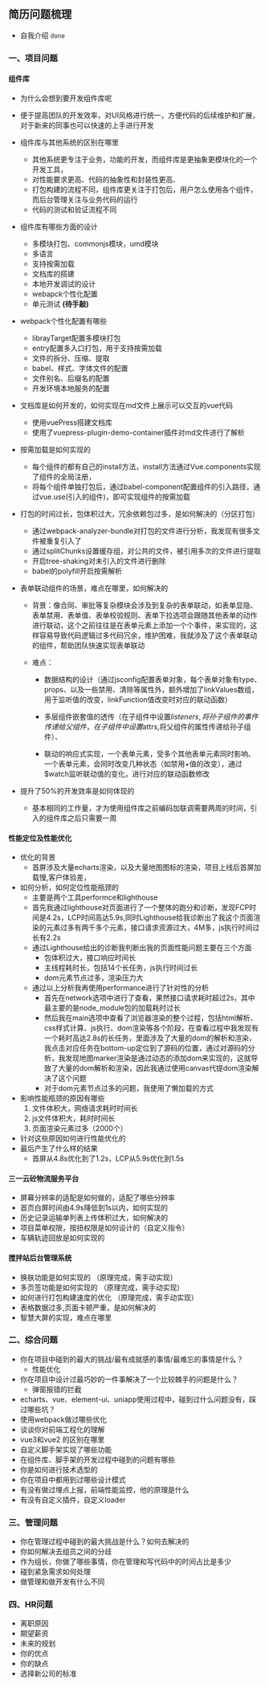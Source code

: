 ## 简历问题梳理

- 自我介绍    `done`

### 一、项目问题

#### 组件库

- 为什么会想到要开发组件库呢
  
- 便于提高团队的开发效率，对UI风格进行统一，方便代码的后续维护和扩展，对于新来的同事也可以快速的上手进行开发
  
- 组件库与其他系统的区别在哪里
  - 其他系统更专注于业务，功能的开发，而组件库是更抽象更模块化的一个开发工具，
  - 对性能要求更高、代码的抽象性和封装性更高、
  - 打包构建的流程不同，组件库更关注于打包后，用户怎么使用各个组件，而后台管理关注与业务代码的运行
  - 代码的测试和验证流程不同

- 组件库有哪些方面的设计
  - 多模块打包、commonjs模块，umd模块
  - 多语言
  - 支持按需加载
  - 文档库的搭建
  - 本地开发调试的设计
  - webapck个性化配置
  - 单元测试 **(待手敲)**

- webpack个性化配置有哪些
  - librayTarget配置多模块打包
  - entry配置多入口打包，用于支持按需加载
  - 文件的拆分、压缩、提取
  - babel、样式、字体文件的配置
  - 文件别名、后缀名的配置
  - 开发环境本地服务的配置

- 文档库是如何开发的，如何实现在md文件上展示可以交互的vue代码
  - 使用vuePress搭建文档库
  - 使用了vuepress-plugin-demo-container插件对md文件进行了解析

- 按需加载是如何实现的
  - 每个组件的都有自己的install方法，install方法通过Vue.components实现了组件的全局注册，
  - 将每个组件单独打包后，通过babel-component配置组件的引入路径，通过vue.use(引入的组件)，即可实现组件的按需加载

- 打包的时间过长，包体积过大，冗余依赖包过多，是如何解决的（分区打包）
  - 通过webpack-analyzer-bundle对打包的文件进行分析，我发现有很多文件被重复引入了
  - 通过splitChunks设置缓存组，对公共的文件，被引用多次的文件进行提取
  - 开启tree-shaking对未引入的文件进行删除
  - babel的polyfill开启按需解析

- 表单联动组件的场景，难点在哪里，如何解决的
  - 背景：像合同、审批等复杂模块会涉及到复杂的表单联动，如表单显隐、表单禁用、表单值、表单校验规则、表单下拉选项会跟随其他表单的动作进行联动，这个之前往往是在表单元素上添加一个个事件，来实现的，这样容易导致代码逻辑过多代码冗余，维护困难，我就涉及了这个表单联动的组件，帮助团队快速实现表单联动
  
  - 难点：

    - 数据结构的设计（通过jsconfig配置表单对象，每个表单对象有type、props、以及一些禁用、清除等属性外，额外增加了linkValues数组，用于监听值的改变，linkFunction值改变时对应的联动函数）
  
    - 多层组件嵌套值的透传（在子组件中设置$listeners,将孙子组件的事件传递给父组件，在子组件中设置$attrs,将父组件的属性传递给孙子组件）、
    - 联动的响应式实现，一个表单元素，受多个其他表单元素同时影响、一个表单元素，会同时改变几种状态（如禁用+值的改变），通过$watch监听联动值的变化，进行对应的联动函数修改
  
- 提升了50%的开发效率是如何体现的
  
  - 基本相同的工作量，才为使用组件库之前编码加联调需要两周的时间，引入的组件库之后只需要一周

#### 性能定位及性能优化

- 优化的背景
  - 首屏涉及大量echarts渲染，以及大量地图图标的渲染，项目上线后首屏加载慢,客户体验差，
- 如何分析，如何定位性能瓶颈的
  - 主要是两个工具performce和lighthouse
  - 首先我通过lighthouse对页面进行了一个整体的跑分和诊断，发现FCP时间是4.2s，LCP时间高达5.9s,同时Lighthouse给我诊断出了我这个页面渲染的元素过多有两千多个元素，接口请求资源过大，4M多，js执行时间过长有2.2s
  - 通过Lighthouse给出的诊断我判断出我的页面性能问题主要在三个方面
    - 包体积过大，接口响应时间长
    - 主线程耗时长，包括14个长任务，js执行时间过长
    - dom元素节点过多，渲染压力大
  - 通过以上分析我再使用performance进行了针对性的分析
    - 首先在network选项中进行了查看，果然接口请求耗时超过2s，其中最主要的是node_module包的加载耗时过长
    - 然后我在main选项中查看了浏览器渲染的整个过程，包括html解析、css样式计算、js执行、dom渲染等各个阶段，在查看过程中我发现有一个耗时高达2.8s的长任务，里面涉及了大量的dom的解析和渲染，我点击对应任务在bottom-up定位到了源码的位置，通过对源码的分析，我发现地图marker渲染是通过动态的添加dom来实现的，这就导致了大量的dom解析和渲染，因此我通过使用canvas代提dom渲染解决了这个问题
    - 对于dom元素节点过多的问题，我使用了懒加载的方式
- 影响性能瓶颈的原因有哪些
  1. 文件体积大，网络请求耗时时间长
  2. js文件体积大，耗时时间长
  3. 页面渲染元素过多（2000个）
- 针对这些原因如何进行性能优化的
- 最后产生了什么样的结果
  - 首屏从4.8s优化到了1.2s，LCP从5.9s优化到1.5s



#### 三一云砼物流服务平台

- 屏幕分辨率的适配是如何做的，适配了哪些分辨率
- 首页白屏时间由4.9s降低到1s以内，如何实现的
- 历史记录运输单列表上传体积过大，如何解决的
- 项目菜单权限，按扭权限是如何设计的（自定义指令）
- 车辆轨迹回放是如何实现的

#### 搅拌站后台管理系统

- 换肤功能是如何实现的  （原理完成，需手动实现）
- 多页签功能是如何实现的  （原理完成，需手动实现）
- 如何进行打包构建速度的优化 （原理完成，需手动实现）
- 表格数据过多,页面卡顿严重，是如何解决的 
- 智慧大屏的实现，难点在哪里

### 二、综合问题

- 你在项目中碰到的最大的挑战/最有成就感的事情/最难忘的事情是什么？
  - 性能优化
- 你在项目中设计过最巧妙的一件事解决了一个比较棘手的问题是什么？
  - 弹窗报错的拦截
- echarts、vue、element-ui、uniapp使用过程中，碰到过什么问题没有，踩过哪些坑？
- 使用webpack做过哪些优化
- 谈谈你对前端工程化的理解
- vue3和vue2 的区别在哪里
- 自定义脚手架实现了哪些功能
- 在组件库、脚手架的开发过程中碰到的问题有哪些
- 你是如何进行技术选型的
- 你在项目中都用到过哪些设计模式
- 有没有做过埋点上报，前端性能监控，他的原理是什么
- 有没有自定义插件，自定义loader

### 三、管理问题

- 你在管理过程中碰到的最大挑战是什么？如何去解决的
- 你如何解决去组员之间的分歧
- 作为组长，你做了哪些事情，你在管理和写代码中的时间占比是多少
- 碰到紧急需求如何处理
- 做管理和做开发有什么不同

### 四、HR问题

- 离职原因
- 期望薪资
- 未来的规划
- 你的优点
- 你的缺点
- 选择新公司的标准









